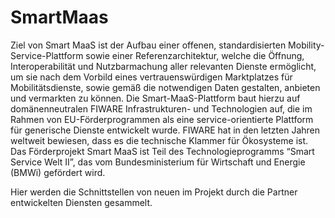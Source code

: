 # SmartMaas
Ziel von Smart MaaS ist der Aufbau einer offenen, standardisierten Mobility-Service-Plattform sowie einer Referenzarchitektur, welche die Öffnung, Interoperabilität und Nutzbarmachung aller relevanten Dienste ermöglicht, um sie nach dem Vorbild eines vertrauenswürdigen Marktplatzes für Mobilitätsdienste, sowie gemäß die notwendigen Daten gestalten, anbieten und vermarkten zu können. Die Smart-MaaS-Plattform baut hierzu auf domänenneutralen FIWARE Infrastrukturen- und Technologien auf, die im Rahmen von EU-Förderprogrammen als eine service-orientierte Plattform für generische Dienste entwickelt wurde. FIWARE hat in den letzten Jahren weltweit bewiesen, dass es die technische Klammer für Ökosysteme ist. Das Förderprojekt Smart MaaS ist Teil des Technologieprogramms “Smart Service Welt II”, das vom Bundesministerium für Wirtschaft und Energie (BMWi) gefördert wird.

Hier werden die Schnittstellen von neuen im Projekt durch die Partner entwickelten Diensten gesammelt.
